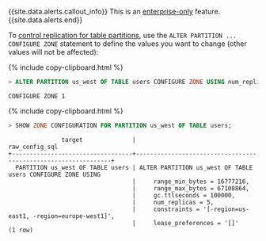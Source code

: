 {{site.data.alerts.callout_info}}
This is an [enterprise-only](enterprise-licensing.html) feature.
{{site.data.alerts.end}}

To [control replication for table partitions](partitioning.html#replication-zones), use the `ALTER PARTITION ... CONFIGURE ZONE` statement to define the values you want to change (other values will not be affected):

{% include copy-clipboard.html %}
~~~ sql
> ALTER PARTITION us_west OF TABLE users CONFIGURE ZONE USING num_replicas = 5, constraints = '[-region=us-east1,-region=europe-west1]';
~~~

~~~ 
CONFIGURE ZONE 1
~~~

{% include copy-clipboard.html %}
~~~ sql
> SHOW ZONE CONFIGURATION FOR PARTITION us_west OF TABLE users;
~~~

~~~
               target              |                        raw_config_sql
+----------------------------------+---------------------------------------------------------------+
  PARTITION us_west OF TABLE users | ALTER PARTITION us_west OF TABLE users CONFIGURE ZONE USING
                                   |     range_min_bytes = 16777216,
                                   |     range_max_bytes = 67108864,
                                   |     gc.ttlseconds = 100000,
                                   |     num_replicas = 5,
                                   |     constraints = '[-region=us-east1, -region=europe-west1]',
                                   |     lease_preferences = '[]'
(1 row)
~~~
